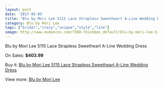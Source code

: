 ```yaml
---
layout: post
date: '2017-05-05'
title: "Blu by Mori Lee 5115 Lace Strapless Sweetheart A-Line Wedding Dress"
category: Blu by Mori Lee
tags: ["bridal","crazy","unique","style","line"]
image: http://www.eudances.com/7388-thickbox_default/blu-by-mori-lee-5115-lace-strapless-sweetheart-a-line-wedding-dress.jpg
---
```

Blu by Mori Lee 5115 Lace Strapless Sweetheart A-Line Wedding Dress

On Sales: **$403.99**
<a href="https://www.eudances.com/en/blu-by-mori-lee/2646-blu-by-mori-lee-5115-lace-strapless-sweetheart-a-line-wedding-dress.html"><amp-img layout="responsive" width="600" height="600" src="//www.eudances.com/7388-thickbox_default/blu-by-mori-lee-5115-lace-strapless-sweetheart-a-line-wedding-dress.jpg" alt="Blu by Mori Lee 5115 Lace Strapless Sweetheart A-Line Wedding Dress 0" /></a>
<a href="https://www.eudances.com/en/blu-by-mori-lee/2646-blu-by-mori-lee-5115-lace-strapless-sweetheart-a-line-wedding-dress.html"><amp-img layout="responsive" width="600" height="600" src="//www.eudances.com/7392-thickbox_default/blu-by-mori-lee-5115-lace-strapless-sweetheart-a-line-wedding-dress.jpg" alt="Blu by Mori Lee 5115 Lace Strapless Sweetheart A-Line Wedding Dress 1" /></a>
<a href="https://www.eudances.com/en/blu-by-mori-lee/2646-blu-by-mori-lee-5115-lace-strapless-sweetheart-a-line-wedding-dress.html"><amp-img layout="responsive" width="600" height="600" src="//www.eudances.com/7391-thickbox_default/blu-by-mori-lee-5115-lace-strapless-sweetheart-a-line-wedding-dress.jpg" alt="Blu by Mori Lee 5115 Lace Strapless Sweetheart A-Line Wedding Dress 2" /></a>
<a href="https://www.eudances.com/en/blu-by-mori-lee/2646-blu-by-mori-lee-5115-lace-strapless-sweetheart-a-line-wedding-dress.html"><amp-img layout="responsive" width="600" height="600" src="//www.eudances.com/7390-thickbox_default/blu-by-mori-lee-5115-lace-strapless-sweetheart-a-line-wedding-dress.jpg" alt="Blu by Mori Lee 5115 Lace Strapless Sweetheart A-Line Wedding Dress 3" /></a>
<a href="https://www.eudances.com/en/blu-by-mori-lee/2646-blu-by-mori-lee-5115-lace-strapless-sweetheart-a-line-wedding-dress.html"><amp-img layout="responsive" width="600" height="600" src="//www.eudances.com/7389-thickbox_default/blu-by-mori-lee-5115-lace-strapless-sweetheart-a-line-wedding-dress.jpg" alt="Blu by Mori Lee 5115 Lace Strapless Sweetheart A-Line Wedding Dress 4" /></a>

Buy it: [Blu by Mori Lee 5115 Lace Strapless Sweetheart A-Line Wedding Dress](https://www.eudances.com/en/blu-by-mori-lee/2646-blu-by-mori-lee-5115-lace-strapless-sweetheart-a-line-wedding-dress.html "Blu by Mori Lee 5115 Lace Strapless Sweetheart A-Line Wedding Dress")

View more: [Blu by Mori Lee](https://www.eudances.com/en/39-blu-by-mori-lee "Blu by Mori Lee")